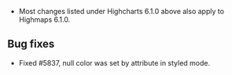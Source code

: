- Most changes listed under Highcharts 6.1.0 above also apply to Highmaps 6.1.0.
## Bug fixes 
- Fixed #5837, null color was set by attribute in styled mode.